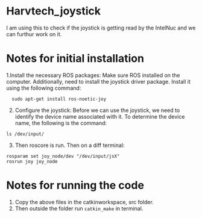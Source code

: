 # Harvtech_joystick
I am using this to check if the joystick is getting read by the IntelNuc and we can furthur work on it.

# Notes for initial installation 

1.Install the necessary ROS packages: Make sure ROS installed on the computer. Additionally, need to install the joystick driver package. Install it using the following command:
  ```
    sudo apt-get install ros-noetic-joy
  ```
  
2. Configure the joystick: Before we can use the joystick, we need to identify the device name associated with it. To determine the device name, the following is the command: 
```
ls /dev/input/
```
3. Then roscore is run. Then on a diff terminal:
```
rosparam set joy_node/dev "/dev/input/jsX"
rosrun joy joy_node
```

# Notes for running the code
1. Copy the above files in the catkinworkspace, src folder.
2. Then outside the folder run `catkin_make` in terminal.
